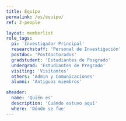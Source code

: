 ```yaml
---
title: Equipo
permalink: /es/equipo/
ref: 2-people

layout: memberlist
role_tags:
  pi: 'Investigador Principal'
  researchstaff: 'Personal de Investigación'
  postdoc: 'Postdoctorados'
  gradstudent: 'Estudiantes de Posgrado'
  undergrad: 'Estudiantes de Pregrado'
  visiting: 'Visitantes'
  others: 'Admin y Comunicaciones'
  alumni: 'Antiguos miembros'

aheader:
  name: 'Quién es'
  description: 'Cuándo estuvo aquí'
  where: 'Dónde se fue'
---
```

